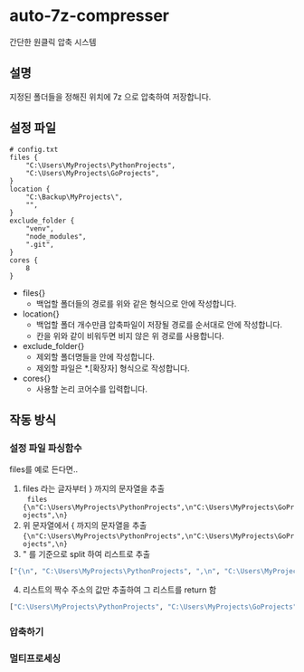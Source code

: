 # auto-7z-compresser
간단한 원클릭 압축 시스템

설명
---
지정된 폴더들을 정해진 위치에 7z 으로 압축하여 저장합니다.

설정 파일
---
```
# config.txt
files {
    "C:\Users\MyProjects\PythonProjects",
    "C:\Users\MyProjects\GoProjects",
}
location {
    "C:\Backup\MyProjects\",
    "",
}
exclude_folder {
    "venv",
    "node_modules",
    ".git",
}
cores {
    8
}
```
- files{}
  - 백업할 폴더들의 경로를 위와 같은 형식으로 안에 작성합니다.
- location{}
  - 백업할 폴더 개수만큼 압축파일이 저장될 경로를 순서대로 안에 작성합니다.
  - 칸을 위와 같이 비워두면 비지 않은 위 경로를 사용합니다.
- exclude_folder{}
  - 제외할 폴더명들을 안에 작성합니다.
  - 제외할 파일은 *.[확장자] 형식으로 작성합니다.
- cores{}
  - 사용할 논리 코어수를 입력합니다.

작동 방식
---
### 설정 파일 파싱함수
files를 예로 든다면..
1. files 라는 글자부터 } 까지의 문자열을 추출  
``` files {\n"C:\Users\MyProjects\PythonProjects",\n"C:\Users\MyProjects\GoProjects",\n}```
2. 위 문자열에서 { 까지의 문자열을 추출  
```{\n"C:\Users\MyProjects\PythonProjects",\n"C:\Users\MyProjects\GoProjects",\n}```
3. " 를 기준으로 split 하여 리스트로 추출  
```py
["{\n", "C:\Users\MyProjects\PythonProjects", ",\n", "C:\Users\MyProjects\GoProjects", ",\n"]
```
4. 리스트의 짝수 주소의 값만 추출하여 그 리스트를 return 함
```py
["C:\Users\MyProjects\PythonProjects", "C:\Users\MyProjects\GoProjects"]
```

### 압축하기

### 멀티프로세싱
